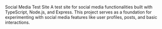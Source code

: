 Social Media Test Site
A test site for social media functionalities built with TypeScript, Node.js, and Express. 
This project serves as a foundation for experimenting with social media features like user profiles, posts, and basic interactions.

